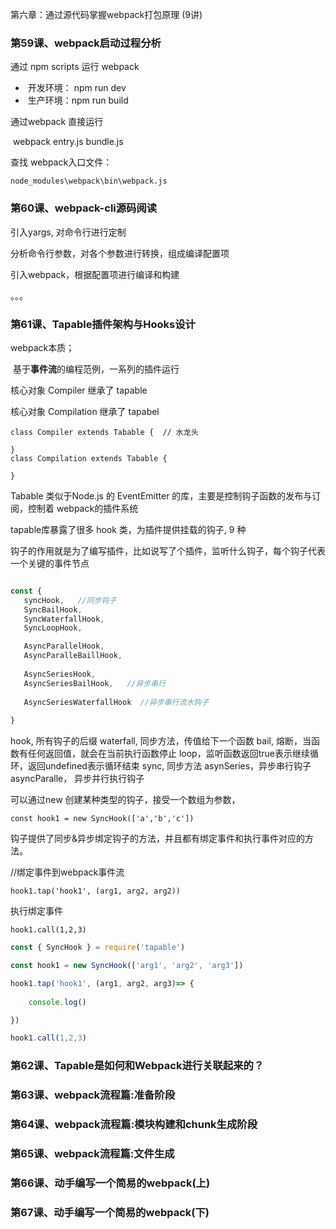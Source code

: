 第六章：通过源代码掌握webpack打包原理 (9讲)

### 第59课、webpack启动过程分析

通过 npm scripts 运行 webpack

- ​	开发环境： npm run dev
- ​	生产环境：npm run build

通过webpack 直接运行

​	webpack entry.js bundle.js

查找 webpack入口文件：

```
node_modules\webpack\bin\webpack.js
```

### 第60课、webpack-cli源码阅读

引入yargs, 对命令行进行定制

分析命令行参数，对各个参数进行转换，组成编译配置项

引入webpack，根据配置项进行编译和构建

。。。



### 第61课、Tapable插件架构与Hooks设计

webpack本质；

​	基于**事件流**的编程范例，一系列的插件运行

核心对象 Compiler 继承了 tapable

核心对象  Compilation  继承了 tapabel

```
class Compiler extends Tabable {  // 水龙头

}
class Compilation extends Tabable {  

}
```

Tabable 类似于Node.js 的 EventEmitter 的库，主要是控制钩子函数的发布与订阅，控制着 webpack的插件系统

tapable库暴露了很多 hook 类，为插件提供挂载的钩子, 9 种

钩子的作用就是为了编写插件，比如说写了个插件，监听什么钩子，每个钩子代表一个关键的事件节点


```javascript

const {
​	syncHook,   //同步钩子
​	SyncBailHook, 
​	SyncWaterfallHook,
​	SyncLoopHook,

​	AsyncParallelHook,
​	AsyncParalleBaillHook,  
​	
​	AsyncSeriesHook,
​	AsyncSeriesBailHook,   //异步串行
​	
​	AsyncSeriesWaterfallHook  //异步串行流水钩子
​	
}
```

hook, 所有钩子的后缀
waterfall, 同步方法，传值给下一个函数
bail, 熔断，当函数有任何返回值，就会在当前执行函数停止
loop，监听函数返回true表示继续循环，返回undefined表示循环结束
sync, 同步方法
asynSeries，异步串行钩子
asyncParalle， 异步并行执行钩子

可以通过new 创建某种类型的钩子，接受一个数组为参数，

```
const hook1 = new SyncHook(['a','b','c'])
```

钩子提供了同步&异步绑定钩子的方法，并且都有绑定事件和执行事件对应的方法。

//绑定事件到webpack事件流

	hook1.tap('hook1', (arg1, arg2, arg2))

执行绑定事件	
	
	hook1.call(1,2,3)


```javascript
const { SyncHook } = require('tapable')

const hook1 = new SyncHook(['arg1', 'arg2', 'arg3'])

hook1.tap('hook1', (arg1, arg2, arg3)=> {
	
	console.log()

})

hook1.call(1,2,3)

```



### 第62课、Tapable是如何和Webpack进行关联起来的？

### 第63课、webpack流程篇:准备阶段

### 第64课、webpack流程篇:模块构建和chunk生成阶段

### 第65课、webpack流程篇:文件生成

### 第66课、动手编写一个简易的webpack(上)

### 第67课、动手编写一个简易的webpack(下)

